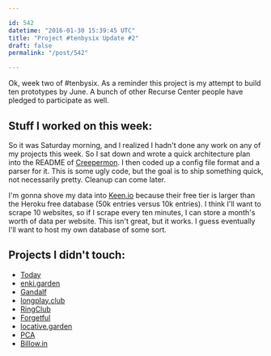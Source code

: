```yaml
---

id: 542
datetime: "2016-01-30 15:39:45 UTC"
title: "Project #tenbysix Update #2"
draft: false
permalink: "/post/542"

---
```


Ok, week two of #tenbysix. As a reminder this project is my attempt to build ten prototypes by June. A bunch of other Recurse Center people have pledged to participate as well.

## Stuff I worked on this week:

So it was Saturday morning, and I realized I hadn't done any work on any of my projects this week. So I sat down and wrote a quick architecture plan into the README of [Creepermon](https://github.com/icco/creepermon). I then coded up a config file format and a parser for it. This is some ugly code, but the goal is to ship something quick, not necessarily pretty. Cleanup can come later.

I'm gonna shove my data into [Keen.io](https://keen.io/) because their free tier is larger than the Heroku free database (50k entries versus 10k entries). I think I'll want to scrape 10 websites, so if I scrape every ten minutes, I can store a month's worth of data per website. This isn't great, but it works. I guess eventually I'll want to host my own database of some sort.

## Projects I didn't touch:

 - [Today](https://github.com/icco/today)
 - [enki.garden](https://github.com/icco/enki.garden)
 - [Gandalf](https://github.com/icco/gandalf)
 - [longplay.club](https://github.com/icco/longplay.club)
 - [RingClub](https://github.com/icco/ringclub)
 - [Forgetful](https://github.com/icco/forgetful)
 - [locative.garden](https://github.com/icco/locative.garden)
 - [PCA](https://github.com/icco/pca)
 - [Billow.in](https://github.com/icco/billowin)


